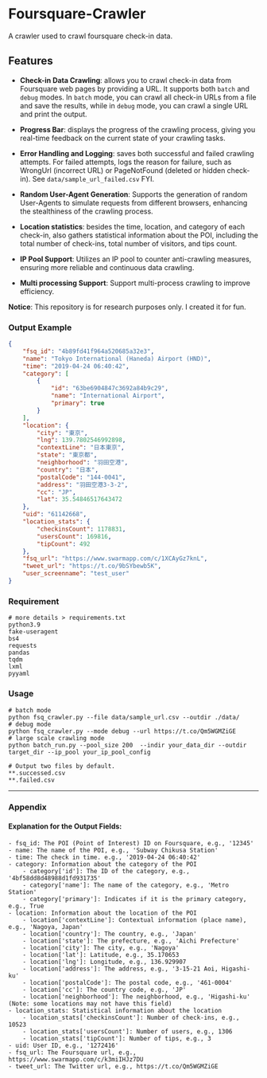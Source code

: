 # Foursquare-Crawler
A crawler used to crawl foursquare check-in data.
## Features 
- **Check-in Data Crawling**: allows you to crawl check-in data from Foursquare web pages by providing a URL. It supports both `batch` and `debug` modes. In `batch` mode, you can crawl all check-in URLs from a file and save the results, while in `debug` mode, you can crawl a single URL and print the output.

- **Progress Bar**: displays the progress of the crawling process, giving you real-time feedback on the current state of your crawling tasks.

- **Error Handling and Logging**: saves both successful and failed crawling attempts. For failed attempts, logs the reason for failure, such as WrongUrl (incorrect URL) or PageNotFound (deleted or hidden check-in). See `data/sample_url_failed.csv` FYI.

- **Random User-Agent Generation**: Supports the generation of random User-Agents to simulate requests from different browsers, enhancing the stealthiness of the crawling process.

- **Location statistics**: besides the time, location, and category of each check-in, also gathers statistical information about the POI, including the total number of check-ins, total number of visitors, and tips count.

- **IP Pool Support**: Utilizes an IP pool to counter anti-crawling measures, ensuring more reliable and continuous data crawling.

- **Multi processing Support**: Support multi-process crawling to improve efficiency. 

**Notice**: This repository is for research purposes only. I created it for fun.


### Output Example 
```json 
{
    "fsq_id": "4b89fd41f964a520685a32e3",
    "name": "Tokyo International (Haneda) Airport (HND)",
    "time": "2019-04-24 06:40:42",
    "category": [
        {
            "id": "63be6904847c3692a84b9c29",
            "name": "International Airport",
            "primary": true
        }
    ],
    "location": {
        "city": "東京",
        "lng": 139.7802546992898,
        "contextLine": "日本東京",
        "state": "東京都",
        "neighborhood": "羽田空港",
        "country": "日本",
        "postalCode": "144-0041",
        "address": "羽田空港3-3-2",
        "cc": "JP",
        "lat": 35.54846517643472
    },
    "uid": "61142668",
    "location_stats": {
        "checkinsCount": 1178831,
        "usersCount": 169816,
        "tipCount": 492
    },
    "fsq_url": "https://www.swarmapp.com/c/1XCAyGz7knL",
    "tweet_url": "https://t.co/9bSYbewb5K",
    "user_screenname": "test_user"
}
```

### Requirement 
```shell
# more details > requirements.txt
python3.9 
fake-useragent
bs4
requests
pandas 
tqdm 
lxml
pyyaml
```

### Usage
```shell
# batch mode
python fsq_crawler.py --file data/sample_url.csv --outdir ./data/ 
# debug mode 
python fsq_crawler.py --mode debug --url https://t.co/Qm5WGMZiGE 
# large scale crawling mode
python batch_run.py --pool_size 200  --indir your_data_dir --outdir target_dir --ip_pool your_ip_pool_config 

# Output two files by default.
**.successed.csv 
**.failed.csv 
```

----
### Appendix 
#### Explanation for the Output Fields:
```
- fsq_id: The POI (Point of Interest) ID on Foursquare, e.g., '12345'
- name: The name of the POI, e.g., 'Subway Chikusa Station'
- time: The check in time. e.g., '2019-04-24 06:40:42'
- category: Information about the category of the POI
    - category['id']: The ID of the category, e.g., '4bf58dd8d48988d1fd931735'
    - category['name']: The name of the category, e.g., 'Metro Station'
    - category['primary']: Indicates if it is the primary category, e.g., True
- location: Information about the location of the POI
    - location['contextLine']: Contextual information (place name), e.g., 'Nagoya, Japan'
    - location['country']: The country, e.g., 'Japan'
    - location['state']: The prefecture, e.g., 'Aichi Prefecture'
    - location['city']: The city, e.g., 'Nagoya'
    - location['lat']: Latitude, e.g., 35.170653
    - location['lng']: Longitude, e.g., 136.929907
    - location['address']: The address, e.g., '3-15-21 Aoi, Higashi-ku'
    - location['postalCode']: The postal code, e.g., '461-0004'
    - location['cc']: The country code, e.g., 'JP'
    - location['neighborhood']: The neighborhood, e.g., 'Higashi-ku' (Note: some locations may not have this field)
- location_stats: Statistical information about the location
    - location_stats['checkinsCount']: Number of check-ins, e.g., 10523
    - location_stats['usersCount']: Number of users, e.g., 1306
    - location_stats['tipCount']: Number of tips, e.g., 3
- uid: User ID, e.g., '1272416'
- fsq_url: The Foursquare url, e.g., https://www.swarmapp.com/c/k3miIHJz7DU
- tweet_url: The Twitter url, e.g., https://t.co/Qm5WGMZiGE
```



